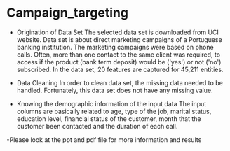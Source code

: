 # Campaign_targeting
- Origination of Data Set
The selected data set is downloaded from UCI website. Data set is about direct marketing campaigns of
a Portuguese banking institution. The marketing campaigns were based on phone calls. Often, more than
one contact to the same client was required, to access if the product (bank term deposit) would be ('yes')
or not ('no') subscribed. In the data set, 20 features are captured for 45,211 entities.

- Data Cleaning
In order to clean data set, the missing data needed to be handled. Fortunately, this data set does not
have any missing value.
- Knowing the demographic information of the input data
The input columns are basically related to age, type of the job, marital status, education level, financial
status of the customer, month that the customer been contacted and the duration of each call.

-Please look at the ppt and pdf file for more information and results
